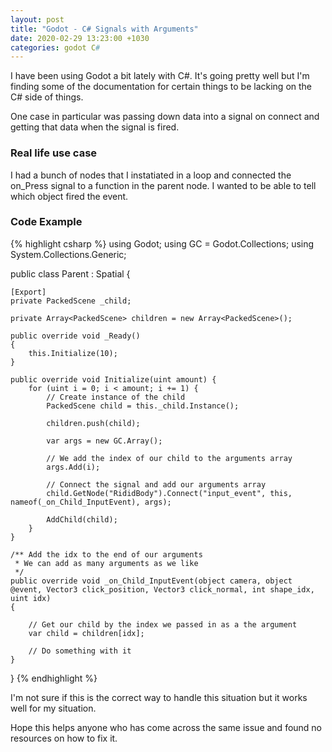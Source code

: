 ```yaml
---
layout: post
title: "Godot - C# Signals with Arguments"
date: 2020-02-29 13:23:00 +1030
categories: godot C#
---
```


I have been using Godot a bit lately with C#. It's going pretty well but I'm finding some of the documentation for certain things to be lacking on the C# side of things.

One case in particular was passing down data into a signal on connect and getting that data when the signal is fired. 

### Real life use case

I had a bunch of nodes that I instatiated in a loop and connected the on_Press signal to a function in the parent node. I wanted to be able to tell which object fired the event.

### Code Example

{% highlight csharp %}
using Godot;
using GC = Godot.Collections;
using System.Collections.Generic;

public class Parent : Spatial
{

    [Export]
    private PackedScene _child;

    private Array<PackedScene> children = new Array<PackedScene>();

    public override void _Ready()
    {
        this.Initialize(10);
    }

    public override void Initialize(uint amount) {
        for (uint i = 0; i < amount; i += 1) {
            // Create instance of the child
            PackedScene child = this._child.Instance();  

            children.push(child);

            var args = new GC.Array();

            // We add the index of our child to the arguments array
            args.Add(i);

            // Connect the signal and add our arguments array
            child.GetNode("RididBody").Connect("input_event", this, nameof(_on_Child_InputEvent), args);

            AddChild(child);
        }
    }

    /** Add the idx to the end of our arguments
     * We can add as many arguments as we like
     */
    public override void _on_Child_InputEvent(object camera, object @event, Vector3 click_position, Vector3 click_normal, int shape_idx, uint idx)
    {

        // Get our child by the index we passed in as a the argument
        var child = children[idx]; 

        // Do something with it
    }
}
{% endhighlight %}

I'm not sure if this is the correct way to handle this situation but it works well for my situation.

Hope this helps anyone who has come across the same issue and found no resources on how to fix it.
